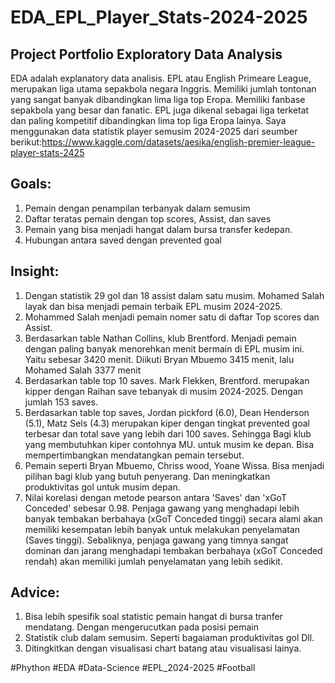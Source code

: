 # EDA_EPL_Player_Stats-2024-2025

## Project Portfolio Exploratory Data Analysis

EDA adalah explanatory data analisis. EPL atau English Primeare League, merupakan liga utama sepakbola negara Inggris. Memiliki jumlah tontonan yang sangat banyak dibandingkan lima liga top Eropa. Memiliki fanbase sepakbola yang besar dan fanatic. EPL juga dikenal sebagai liga terketat dan paling kompetitif dibandingkan lima top liga Eropa lainya. Saya menggunakan data statistik player semusim 2024-2025 dari seumber berikut:https://www.kaggle.com/datasets/aesika/english-premier-league-player-stats-2425

## Goals:

1. Pemain dengan penampilan terbanyak dalam semusim
2. Daftar teratas pemain dengan top scores, Assist, dan saves
3. Pemain yang bisa menjadi hangat dalam bursa transfer kedepan.
4. Hubungan antara saved dengan prevented goal

## Insight:

1. Dengan statistik 29 gol dan 18 assist dalam satu musim. Mohamed Salah layak dan bisa menjadi pemain terbaik EPL musim 2024-2025.
2. Mohammed Salah menjadi pemain nomer satu di daftar Top scores dan Assist.
3. Berdasarkan table Nathan Collins, klub Brentford. Menjadi pemain dengan paling banyak menorehkan menit bermain di EPL musim ini. Yaitu sebesar 3420 menit. Diikuti Bryan Mbuemo 3415 menit, lalu Mohamed Salah 3377 menit
4. Berdasarkan table top 10 saves. Mark Flekken, Brentford. merupakan kipper dengan Raihan save tebanyak di musim 2024-2025. Dengan jumlah 153 saves.
5. Berdasarkan table top saves, Jordan pickford (6.0), Dean Henderson (5.1), Matz Sels (4.3) merupakan kiper dengan tingkat prevented goal terbesar dan total save yang lebih dari 100 saves. Sehingga Bagi klub yang membutuhkan kiper contohnya MU. untuk musim ke depan. Bisa mempertimbangkan mendatangkan pemain tersebut.
6. Pemain seperti Bryan Mbuemo, Chriss wood, Yoane Wissa. Bisa menjadi pilihan bagi klub yang butuh penyerang. Dan meningkatkan produktivitas gol untuk musim depan. 
7. Nilai korelasi dengan metode pearson antara 'Saves' dan 'xGoT Conceded' sebesar 0.98. Penjaga gawang yang menghadapi lebih banyak tembakan berbahaya (xGoT Conceded tinggi) secara alami akan memiliki kesempatan lebih banyak untuk melakukan penyelamatan (Saves tinggi). Sebaliknya, penjaga gawang yang timnya sangat dominan dan jarang menghadapi tembakan berbahaya (xGoT Conceded rendah) akan memiliki jumlah penyelamatan yang lebih sedikit.

## Advice:

1.	Bisa lebih spesifik soal statistic pemain hangat di bursa tranfer mendatang. Dengan mengerucutkan pada posisi pemain
2.	Statistik club dalam semusim. Seperti bagaiaman produktivitas gol Dll.
3.	Ditingkitkan dengan visualisasi chart batang atau visualisasi lainya.

#Phython #EDA #Data-Science #EPL_2024-2025 #Football

